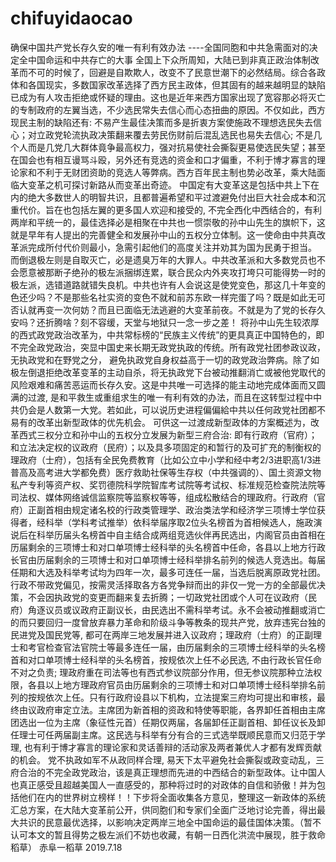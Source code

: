# chifuyidaocao
确保中国共产党长存久安的唯一有利有效办法 ----全国同胞和中共急需面对的决定全中国命运和中共存亡的大事        全国上下众所周知，大陆已到非真正政治体制改革而不可的时候了，回避是自欺欺人，改变不了民意世潮下的必然结局。综合各政体和各国现实，多数国家改革选择了西方民主政体，但其固有的越来越明显的缺陷已成为有人攻击拒绝或怀疑的理由。这也是近年来西方国家出现了宽容那必将灭亡的专制政府的左翼当选，不少选民常失去信心而心态扭曲的原因。不仅如此，西方现民主制的缺陷还有:  不易产生最佳决策而多是折衷方案使施政不理想选民失去信心；对立政党轮流执政决策翻来覆去劳民伤财前后混乱选民也易失去信心; 不是几个人而是几党几大群体竟争最高权力，强对抗易使社会撕裂更易使选民失望；甚至在国会也有相互谩骂斗殴，另外还有竞选的资金和口才偏重，不利于博才寡言的理论家和不利于无财团资助的竞选人等弊病。西方百年民主制也势必改革，乘大陆面临大变革之机可探讨新路从而变革出奇迹。        中国定有大变革这是包括中共上下在内的绝大多数世人的明智共识，且都普遍希望和平过渡避免付出巨大社会成本和沉重代价。旨在也包括左翼的更多国人欢迎和接受的,  不完全西化中西结合的，有利两岸和平统一的，最佳选择必是相聚在中共也一惯崇敬的孙中山先生的旗帜下，这就是早年有人提出的完善健全和发展孙中山的五权分立体制。这一使命由中共真改革派完成所付代价则最小，急需引起他们的高度关注并劝其为国为民勇于担当。 而倒退极左则是自取灭亡，必是遗臭万年的大罪人。中共改革派和大多数党员也不会愿意被那断子绝孙的极左派捆绑连累，联合民众内外夹攻打垮只可能得势一时的极左派，选错道路就错失良机。中共也许有人会说这是使党变色，那这几十年变的色还少吗？不是那些名社实资的变色不就和前苏东欧一样完蛋了吗？既是如此无可否认就再变一次何妨？而且已面临无法逃避的大变革前夜。不就是为了党的长存久安吗？还折腾啥？刻不容缓，天堂与地狱只一念一步之差！        将孙中山先生较浓厚的西式政党政治改革为，中共常标榜的“民族主义传统”的更具真正中国特色的，即不完全政党政治，突显中国史来长期无政党执政的传统。所有政党社团参政议政，无执政党和在野党之分， 避免执政党自身权益高于一切的政党政治弊病。除了如极左倒退拒绝改革变革的主动自杀，将无执政党下台被动推翻消亡或被他党取代的风险艰难和痛苦恶运而长存久安。这是中共唯一可选择的能主动地完成体面而又圆满的过渡,  是和平救生或重组求生的唯一有利有效的办法，而且在这转型过程中中共仍会是人数第一大党。若如此，可以说历史进程偏偏給中共以任何政党社团都不易有的改革出新型政体的优先机会。        可供这一过渡成新型政体的方案概述为，改革西式三权分立和孙中山的五权分立发展为新型三府合治: 即有行政府（官府）；和立法决定权的议政府（民府）；以及具多项固定的和暂行的及可扩充的制衡权的理政府（士府），包括有全民免费教育（比如公立中小学和经中考2/3进职高1/3进普高及高考进大学都免费）医疗救助社保等生存权（中共强调的）、国土资源文物私产专利等资产权、奖罚德院科学院智库考试院等考试权、标准规范检查院法院等司法权、媒体网络诚信监察院等监察权等等，组成松散结合的理政府。行政府（官府）正副首相由规定诸名校的行政类管理学、政治类法学和经济学三项博士学位获得者，经科举（学科考试推举）依科举届序取2位头名榜首为首相候选人，施政演说后在科举历届头名榜首中自主结合成两组竞选伙伴再民选出，内阁官员由首相在历届剩余的三项博士和对口单项博士经科举的头名榜首中任命，各县以上地方行政长官由历届剩余的三项博士和对口单项博士经科举排名前列的候选人竞选出。每届任期和大选及科举考试均为四年一次，最多可连任一届，当选后脱离原政党社团。行政不带政党偏见，按需灵活择取各方各党争辩而出的非仅一党一方的全部最优决策，不会因执政党的变更而翻来复去折腾；一切政党社团或个人可在议政府（民府）角逐议员或议政府正副议长，由民选出不需科举考试。永不会被动推翻或消亡的而只要回归一度曾放弃暴力革命和阶级斗争等教条的现共产党，放弃违宪台独的民进党及国民党等,  都可在两岸三地发展并进入议政府；理政府（士府）的正副理士和考官检查官法官院士等最多连任一届，由历届剩余的三项博士经科举的头名榜首和对口单项博士经科举的头名榜首，按规依次上任不必民选, 不由行政长官任命不对之负责; 理政府重在司法等也有西式参议院部分作用，但无参议院那种立法权限，各县以上地方理政府官员由历届剩余的三项博士和对口单项博士经科举排名前列的按规依次上任。只有行政府设县以下机构，立法提案三府均可提出和审核，最终由议政府审定立法。主席团为新首相的资政和特使等职能，各界卸任首相由主席团选出一位为主席（象征性元首）任期仅两届，各届卸任正副首相、卸任议长及卸任理士可任两届副主席。这民选与科举有分有合的三式选举既顺民意而又归范于学理,  也有利于博才寡言的理论家和灵话善辩的活动家及两者兼优人才都有发辉贡献的机会。        党不执政如军不从政同样合理, 易天下太平避免社会撕裂或政变动乱，三府合治的不完全政党政治，该是真正理想而先进的中西结合的新型政体。让中国人也真正感受且超越美国人一直感受的，那种将过时的对政体的自信和骄傲！并为包括他们在内的世界树立榜样！！下步将全面收集各方意见，整理这一新政体的系统汇总方案，在大陆大变革前公开，供同胞们和专家们全面广泛地讨论完善，得出最大共识的民意最优选择，以影响决定两岸三地全中国命运的最佳国体决策。（暂不认可本文的暂且得势之极左派们不妨也收藏，有朝一日西化洪流中展现，胜于救命稻草） 赤阜一稻草 2019.7.18
